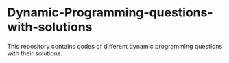 # Dynamic-Programming-questions-with-solutions

This repository contains codes of different dynamic programming questions with their solutions.
